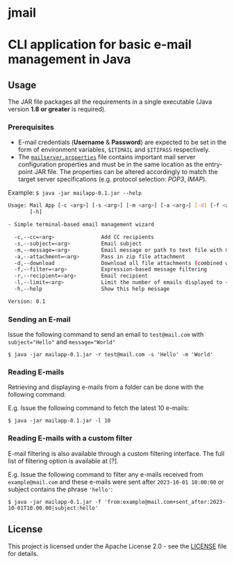 # jmail
# CLI application for basic e-mail management in Java

## Usage

The JAR file packages all the requirements in a single executable (Java version **1.8 or greater** is required).

### Prerequisites
- E-mail credentials (**Username** & **Password**) are expected to be set in the form of environment variables, `$ITIMAIL` and `$ITIPASS` respectively.
- The [`mailserver.properties`](mailserver.properties) file contains important mail server configuration properties and must be in the same location as the entry-point JAR file. The properties can be altered accordingly to match the target server specifications (e.g. protocol selection: *POP3*, *IMAP*).

Example: ```$ java -jar mailapp-0.1.jar --help```
```sh
Usage: Mail App [-c <arg>] [-s <arg>] [-m <arg>] [-a <arg>] [-d] [-f <arg>] [-r <arg>] [-l <arg>]
       [-h]

- Simple terminal-based email management wizard

  -c,--cc=<arg>               Add CC recipients
  -s,--subject=<arg>          Email subject
  -m,--message=<arg>          Email message or path to text file with message body
  -a,--attachment=<arg>       Pass in zip file attachment
  -d,--download               Download all file attachments (combined with -l and/or -f)
  -f,--filter=<arg>           Expression-based message filtering
  -r,--recipient=<arg>        Email recipient
  -l,--limit=<arg>            Limit the number of emails displayed to <N>
  -h,--help                   Show this help message

Version: 0.1
```

### Sending an E-mail
Issue the following command to send an email to `test@mail.com` with `subject="Hello"` and `message="World"`

```$ java -jar mailapp-0.1.jar -r test@mail.com -s 'Hello' -m 'World'```

### Reading E-mails
Retrieving and displaying e-mails from a folder can be done with the following command:

E.g. Issue the following command to fetch the latest 10 e-mails:

```$ java -jar mailapp-0.1.jar -l 10```

### Reading E-mails with a custom filter
E-mail filtering is also available through a custom filtering interface. The full list of filtering option is available at [?].

E.g. Issue the following command to filter any e-mails received from `example@mail.com` and these e-mails were sent after `2023-10-01 10:00:00` or subject contains the phrase `'hello'`:

```$ java -jar mailapp-0.1.jar -f 'from:example@mail.com+sent_after:2023-10-01T10.00.00|subject:hello'```

## License

This project is licensed under the Apache License 2.0 - see the [LICENSE](LICENSE) file for details.
